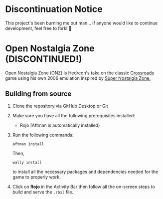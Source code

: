 # Discontinuation Notice

This project's been burning me out man... If anyone would like to continue development, feel free to fork! 🍴

# Open Nostalgia Zone (DISCONTINUED!)

Open Nostalgia Zone (ONZ) is Hedreon's take on the classic [Crossroads](https://rblx.games/1818) game using his own 2006 emulation inspired by [Super Nostalgia Zone.](rblx.games/998374377)

## Building from source

1. Clone the repository via GitHub Desktop or Git

2. Make sure you have all the following prerequisites installed:

	- Rojo (Aftman is automatically installed)

3. Run the following commands:

	```
	aftman install
	```
	
	Then,

	```
	wally install
	```

	to install all the necessary packages and dependencies needed for the game to properly work.

4. Click on **Rojo** in the Activity Bar then follow all the on-screen steps to build and serve the `.rbxl` file.
